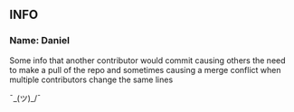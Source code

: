 ## INFO

### Name: Daniel



Some info that another contributor would commit causing others the need to make a pull of the repo and sometimes causing a merge conflict when multiple contributors change the same lines

¯\_(ツ)_/¯
